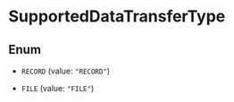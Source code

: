 

# SupportedDataTransferType

## Enum


* `RECORD` (value: `"RECORD"`)

* `FILE` (value: `"FILE"`)



